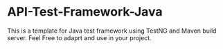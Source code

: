 # API-Test-Framework-Java
This is a template for Java test framework using TestNG and Maven build server. Feel Free to adaprt and use in your project.
